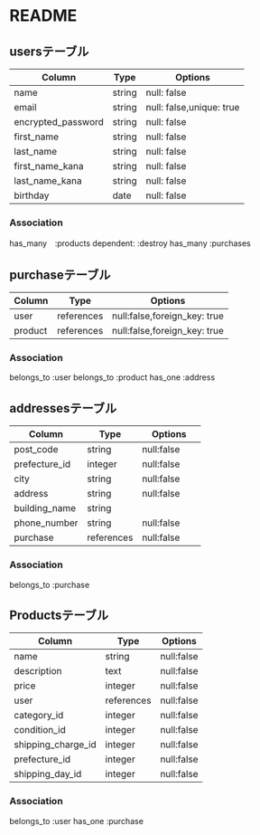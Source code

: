 # README

## usersテーブル

|Column            |Type   |Options                 |
|------------------|-------|------------------------|
|name              |string |null: false            |
|email             |string |null: false,unique: true|
|encrypted_password|string |null: false            |
|first_name        |string |null: false            |
|last_name         |string |null: false            |
|first_name_kana   |string |null: false            |
|last_name_kana    |string |null: false            |
|birthday          |date   |null: false            |


### Association
has_many　:products dependent: :destroy
has_many :purchases

## purchaseテーブル

|Column      |Type      |Options                     |
|------------|----------|----------------------------|
|user        |references|null:false,foreign_key: true|
|product     |references|null:false,foreign_key: true|

### Association
belongs_to :user
belongs_to :product
has_one :address

## addressesテーブル
|Column         |Type      |Options                     |
|---------------|----------|----------------------------|
|post_code      |string    |null:false                  |
|prefecture_id  |integer   |null:false                  |
|city           |string    |null:false                  |
|address        |string    |null:false                  |
|building_name  |string    |　　　　　　                  |
|phone_number   |string    |null:false                  |
|purchase       |references|null:false                  |

### Association
belongs_to :purchase

## Productsテーブル
|Column             |Type      |Options                     |
|-------------------|----------|----------------------------|
|name               |string    |null:false                  |
|description        |text      |null:false                  |
|price              |integer   |null:false                  |
|user               |references|null:false                  |
|category_id        |integer   |null:false                  |
|condition_id       |integer   |null:false                  |
|shipping_charge_id |integer   |null:false                  |
|prefecture_id      |integer   |null:false                  |
|shipping_day_id    |integer   |null:false                  |

### Association
belongs_to :user
has_one :purchase